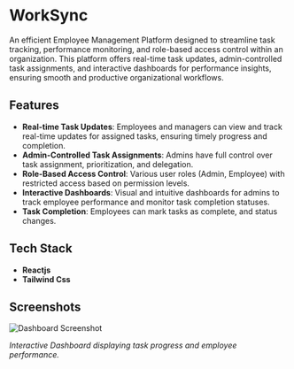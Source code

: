 # WorkSync


An efficient Employee Management Platform designed to streamline task tracking, performance monitoring, and role-based access control within an organization. This platform offers real-time task updates, admin-controlled task assignments, and interactive dashboards for performance insights, ensuring smooth and productive organizational workflows.

## Features

- **Real-time Task Updates**: Employees and managers can view and track real-time updates for assigned tasks, ensuring timely progress and completion.
- **Admin-Controlled Task Assignments**: Admins have full control over task assignment, prioritization, and delegation.
- **Role-Based Access Control**: Various user roles (Admin, Employee) with restricted access based on permission levels.
- **Interactive Dashboards**: Visual and intuitive dashboards for admins to track employee performance and monitor task completion statuses.
- **Task Completion**: Employees can mark tasks as complete, and status changes.


## Tech Stack

- **Reactjs**
- **Tailwind Css**



## Screenshots

![Dashboard Screenshot](path_to_screenshot.png)

*Interactive Dashboard displaying task progress and employee performance.*


